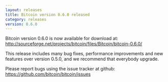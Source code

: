 ```yaml
---
layout: releases
title: Bitcoin version 0.6.0 released
category: releases
version: 0.6.0
---
```

Bitcoin version 0.6.0 is now available for download at:
<http://sourceforge.net/projects/bitcoin/files/Bitcoin/bitcoin-0.6.0/>

This release includes many bug fixes, performance improvements and new
features over version 0.5.0, and we recommend that everybody upgrade.

Please report bugs using the issue tracker at github:
<https://github.com/bitcoin/bitcoin/issues>


